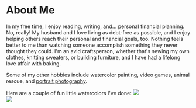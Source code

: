---
---

# About Me

In my free time, I enjoy reading, writing, and... personal financial planning. No, really! My husband and I love living as debt-free as possible, and I enjoy helping others reach their personal and financial goals, too. Nothing feels better to me than watching someone accomplish something they never thought they could. I'm an avid craftsperson, whether that's sewing my own clothes, knitting sweaters, or building furniture, and I have had a lifelong love affair with baking.  

Some of my other hobbies include watercolor painting, video games, animal rescue, and [portrait photography](https://libbyheeren.smugmug.com/Portfolio).  

Here are a couple of fun little watercolors I've done:
![](https://photos.smugmug.com/photos/i-LBvWx9f/0/21dd1a97/X2/i-LBvWx9f-X2.jpg)  
![](https://photos.smugmug.com/photos/i-TkCW5D7/0/c687c12a/X2/i-TkCW5D7-X2.jpg)  
  
